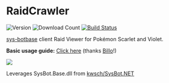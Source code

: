 # RaidCrawler
![Version](https://img.shields.io/github/v/release/LegoFigure11/RaidCrawler?label=latest%20release)
![Download Count](https://img.shields.io/github/downloads/LegoFigure11/RaidCrawler/total?label=total%20downloads)
[![Build Status](https://img.shields.io/github/actions/workflow/status/LegoFigure11/RaidCrawler/dotnet-desktop.yml?branch=main)](https://nightly.link/LegoFigure11/RaidCrawler/workflows/dotnet-desktop/main/RaidCrawler.zip)

[sys-botbase](https://github.com/LegoFigure11/usb-botbase) client Raid Viewer for Pokémon Scarlet and Violet.

**Basic usage guide:** [Click here](https://billo-guides.github.io/cfw/sv/raidcrawler) (thanks [Billo](https://github.com/Billo-PS)!)

![](https://i.imgur.com/TNOvbdY.png)

Leverages SysBot.Base.dll from [kwsch/SysBot.NET](https://github.com/kwsch/SysBot.NET)
